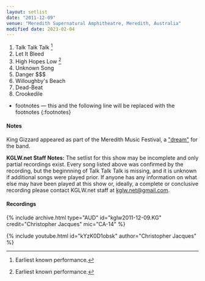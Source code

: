 ```yaml
---
layout: setlist
date: "2011-12-09"
venue: "Meredith Supernatural Amphitheatre, Meredith, Australia"
modified date: 2023-02-04
---
```


 1. Talk Talk Talk [^1]
 2. Let It Bleed
 3. High Hopes Low [^1]
 4. Unknown Song
 5. Danger $$$
 6. Willoughby's Beach
 7. Dead-Beat
 8. Crookedile

[^1]: Earliest known performance.
* footnotes — this and the following line will be replaced with the footnotes
{:footnotes}

#### Notes

King Gizzard appeared as part of the Meredith Music Festival, a ["dream"](https://www.stereogum.com/2202315/king-gizzard-and-the-lizard-wizard-stu-mackenzie/interviews/cover-story/) for the band.

**KGLW.net Staff Notes:** The setlist for this show may be incomplete and only partial recordings exist. Every song listed above was confirmed by the recording, but the beginnning of Talk Talk Talk is missing, and it is unknown if additional songs were played prior. If anyone has any information on what else may have been played at this show or, ideally, a complete or conclusive recording please contact KGLW.net staff at kglw.net@gmail.com.


#### Recordings

{% include archive.html type="AUD" id="kglw2011-12-09.KG" credit="Christopher Jacques" mic="CA-14" %}

{% include youtube.html id="kYzK0D1obsk" author="Christopher Jacques" %}
